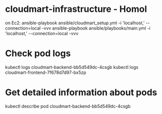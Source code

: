 # cloudmart-infrastructure - Homol

on Ec2: ansible-playbook ansible/cloudmart_setup.yml -i 'localhost,' --connection=local -vvv
        ansible-playbook ansible/playbooks/main.yml -i 'localhost,' --connection=local -vvv


# Check pod logs
kubectl logs cloudmart-backend-bb5d549dc-4csgb
kubectl logs cloudmart-frontend-7f678d7d97-bx5zp

# Get detailed information about pods
kubectl describe pod cloudmart-backend-bb5d549dc-4csgb
